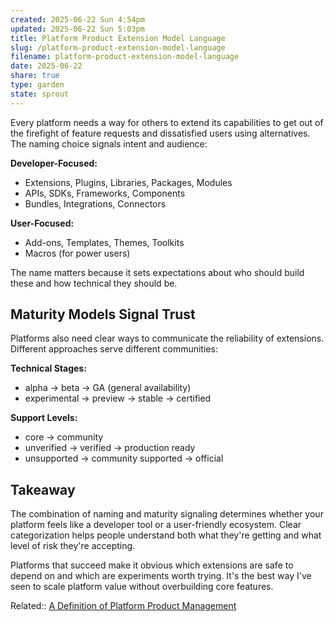 ```yaml
---
created: 2025-06-22 Sun 4:54pm
updated: 2025-06-22 Sun 5:03pm
title: Platform Product Extension Model Language
slug: /platform-product-extension-model-language
filename: platform-product-extension-model-language
date: 2025-06-22
share: true
type: garden
state: sprout
---
```

Every platform needs a way for others to extend its capabilities to get out of the firefight of feature requests and dissatisfied users using alternatives. The naming choice signals intent and audience:

**Developer-Focused:**

- Extensions, Plugins, Libraries, Packages, Modules
- APIs, SDKs, Frameworks, Components
- Bundles, Integrations, Connectors

**User-Focused:**

- Add-ons, Templates, Themes, Toolkits
- Macros (for power users)

The name matters because it sets expectations about who should build these and how technical they should be.

## Maturity Models Signal Trust

Platforms also need clear ways to communicate the reliability of extensions. Different approaches serve different communities:

**Technical Stages:**

- alpha → beta → GA (general availability)
- experimental → preview → stable → certified

**Support Levels:**

- core → community
- unverified → verified → production ready
- unsupported → community supported → official

## Takeaway

The combination of naming and maturity signaling determines whether your platform feels like a developer tool or a user-friendly ecosystem. Clear categorization helps people understand both what they're getting and what level of risk they're accepting.

Platforms that succeed make it obvious which extensions are safe to depend on and which are experiments worth trying. It's the best way I've seen to scale platform value without overbuilding core features.

Related:: [A Definition of Platform Product Management](a-definition-of-platform-product-management) 